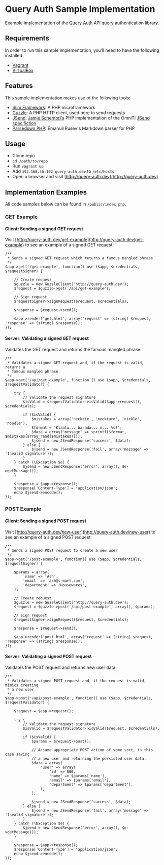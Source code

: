 # Query Auth Sample Implementation

Example implementation of the [Query
Auth](https://github.com/jeremykendall/query-auth) API query authentication
library.

## Requirements

In order to run this sample implementation, you'll need to have the following
installed:

* [Vagrant](http://www.vagrantup.com/)
* [VirtualBox](https://www.virtualbox.org/)

## Features

This sample implementation makes use of the following tools:

* [Slim Framework](http://slimframework.com/): A PHP microframework
* [Guzzle](http://guzzlephp.org/): A PHP HTTP client, used here to send requests
* [JSend](https://github.com/shkm/JSend): [Jamie Schembri's](https://twitter.com/shkm)
  PHP implementation of the OmniTI [JSend specifiction](http://labs.omniti.com/labs/jsend)
* [Parsedown PHP](https://github.com/erusev/parsedown): Emanuil Rusev's Markdown parser for PHP

## Usage

* Clone repo
* `cd /path/to/repo`
* Run `vagrant up`
* Add `192.168.56.102 query-auth.dev` to `/etc/hosts`
* Open a browser and visit [http://query-auth.dev](http://query-auth.dev)

## Implementation Examples

All code samples below can be found in `/public/index.php`.

### GET Example

#### Client: Sending a signed GET request

Visit [http://query-auth.dev/get-example](http://query-auth.dev/get-example) to see an example of a signed GET request:

    /**
     * Sends a signed GET request which returns a famous mangled phrase
     */
    $app->get('/get-example', function() use ($app, $credentials, $requestSigner) {

        // Create request
        $guzzle = new GuzzleClient('http://query-auth.dev');
        $request = $guzzle->get('/api/get-example');

        // Sign request
        $requestSigner->signRequest($request, $credentials);

        $response = $request->send();

        $app->render('get.html', array('request' => (string) $request, 'response' => (string) $response));
    });

#### Server: Validating a signed GET request

Validates the GET request and returns the famous mangled phrase:

    /**
     * Validates a signed GET request and, if the request is valid, returns a
     * famous mangled phrase
     */
    $app->get('/api/get-example', function () use ($app, $credentials, $requestValidator) {

        try {
            // Validate the request signature
            $isValid = $requestValidator->isValid($app->request(), $credentials);

            if ($isValid) {
                $mistakes = array('necktie', 'neckturn', 'nickle', 'noodle');
                $format = 'Klaatu... barada... n... %s!';
                $data = array('message' => sprintf($format, $mistakes[array_rand($mistakes)]));
                $jsend = new JSendResponse('success', $data);
            } else {
                $jsend = new JSendResponse('fail', array('message' => 'Invalid signature'));
            }
        } catch (\Exception $e) {
            $jsend = new JSendResponse('error', array(), $e->getMessage());
        }

        $response = $app->response();
        $response['Content-Type'] = 'application/json';
        echo $jsend->encode();
    });

### POST Example

#### Client: Sending a signed POST request

Visit [http://query-auth.dev/new-user](http://query-auth.dev/new-user) to see an example of a signed POST request:

    /**
     * Sends a signed POST request to create a new user
     */
    $app->get('/post-example', function() use ($app, $credentials, $requestSigner) {

        $params = array(
            'name' => 'Ash',
            'email' => 'ash@s-mart.com',
            'department' => 'Housewares',
        );

        // Create request
        $guzzle = new GuzzleClient('http://query-auth.dev');
        $request = $guzzle->post('/api/post-example', array(), $params);

        // Sign request
        $requestSigner->signRequest($request, $credentials);

        $response = $request->send();

        $app->render('post.html', array('request' => (string) $request, 'response' => (string) $response));
    });

#### Server: Validating a signed POST request

Validates the POST request and returns new user data:

    /**
     * Validates a signed POST request and, if the request is valid, mimics creating
     * a new user
     */
    $app->post('/api/post-example', function() use ($app, $credentials, $requestValidator) {

        $request = $app->request();

        try {
            // Validate the request signature
            $isValid = $requestValidator->isValid($request, $credentials);

            if ($isValid) {
                $params = $request->post();

                // Assume appropriate POST action of some sort, in this case saving
                // a new user and returning the persisted user data.
                $data = array(
                    'user' => array(
                        'id' => 666,
                        'name' => $params['name'],
                        'email' => $params['email'],
                        'department' => $params['department'],
                    ),
                );

                $jsend = new JSendResponse('success', $data);
            } else {
                $jsend = new JSendResponse('fail', array('message' => 'Invalid signature'));
            }
        } catch (\Exception $e) {
            $jsend = new JSendResponse('error', array(), $e->getMessage());
        }

        $response = $app->response();
        $response['Content-Type'] = 'application/json';
        echo $jsend->encode();
    });
